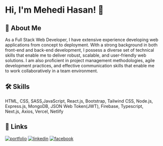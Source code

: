 
# Hi, I'm Mehedi Hasan! 👋


## 🚀 About Me
As a Full Stack Web Developer, I have extensive experience developing web applications from concept to deployment. With a strong background in both front-end and back-end development, I possess a diverse set of technical skills that enable me to deliver robust, scalable, and user-friendly web solutions.  I am also proficient in project management methodologies, agile development practices, and effective communication skills that enable me to work collaboratively in a team environment. 


## 🛠 Skills
HTML, CSS, SASS,JavaScript, React.js, Bootstrap, Tailwind CSS,
Node.js, Express.js, MongoDB, JSON Web Token(JWT), Firebase, 
Typescript, Next.js, Axios, Vercel, Netlify


## 🔗 Links
[![portfolio](https://img.shields.io/badge/my_portfolio-000?style=for-the-badge&logo=ko-fi&logoColor=white)](https://mehedihasan-mehedihasan95.vercel.app/)
[![linkedin](https://img.shields.io/badge/linkedin-0A66C2?style=for-the-badge&logo=linkedin&logoColor=white)](https://www.linkedin.com/in/mehedihasan95/)
[![facebook](https://img.shields.io/badge/facebook-1DA1F2?style=for-the-badge&logo=facebook&logoColor=white)](https://www.facebook.com/MehediHasan5131/)

